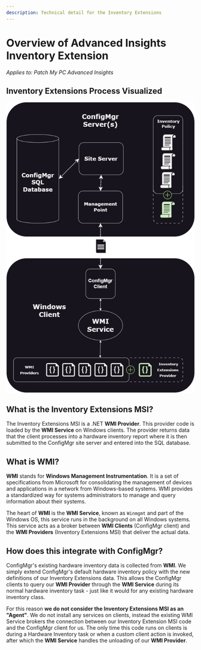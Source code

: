 ```yaml
---
description: Technical detail for the Inventory Extensions
---
```


# Overview of Advanced Insights Inventory Extension

_Applies to: Patch My PC Advanced Insights_

## Inventory Extensions Process Visualized

![](/_images/WMI-(1).png "")

## What is the Inventory Extensions MSI?

The Inventory Extensions MSI is a .NET **WMI Provider**. This provider code is loaded by the **WMI Service** on Windows clients. The provider returns data that the client processes into a hardware inventory report where it is then submitted to the ConfigMgr site server and entered into the SQL database.

## What is WMI?

**WMI** stands for **Windows Management Instrumentation**. It is a set of specifications from Microsoft for consolidating the management of devices and applications in a network from Windows-based systems. WMI provides a standardized way for systems administrators to manage and query information about their systems.

The heart of **WMI** is the **WMI Service**, known as `Winmgmt` and part of the Windows OS, this service runs in the background on all Windows systems. This service acts as a broker between **WMI Clients** (ConfigMgr client) and the **WMI Providers** (Inventory Extensions MSI) that deliver the actual data.

## How does this integrate with ConfigMgr?

ConfigMgr's existing hardware inventory data is collected from **WMI**. We simply extend ConfigMgr's default hardware inventory policy with the new definitions of our Inventory Extensions data. This allows the ConfigMgr clients to query our **WMI Provider** through the **WMI Service** during its normal hardware inventory task - just like it would for any existing hardware inventory class.

For this reason **we do not consider the Inventory Extensions MSI as an "Agent"**. We do not install any services on clients, instead the existing WMI Service brokers the connection between our Inventory Extension MSI code and the ConfigMgr client for us. The only time this code runs on clients is during a Hardware Inventory task or when a custom client action is invoked, after which the **WMI Service** handles the unloading of our **WMI Provider**.